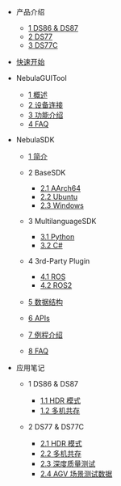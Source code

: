 - 产品介绍

  - [1 DS86 & DS87](zh-cn/ProductIntroduction/DS86%20&%20DS87.md)
  - [2 DS77](zh-cn/ProductIntroduction/DS77.md)
  - [3 DS77C](zh-cn/ProductIntroduction/DS77C.md)

- [快速开始](zh-cn/Quickstart/Quickstart.md)

- NebulaGUITool

  - [1 概述](zh-cn/NebulaGUITool/Overview.md)
  - [2 设备连接](zh-cn/NebulaGUITool/DeviceConnection.md)
  - [3 功能介绍](zh-cn/NebulaGUITool/FunctionIntroduction.md)
  - [4 FAQ](zh-cn/NebulaGUITool/FAQ.md)

- NebulaSDK

  - [1 简介](zh-cn/NebulaSDK/Overview.md)

  - 2 BaseSDK

    - [2.1 AArch64](zh-cn/NebulaSDK/BaseSDK/AArch64.md)
    - [2.2 Ubuntu](zh-cn/NebulaSDK/BaseSDK/Ubuntu.md)
    - [2.3 Windows](zh-cn/NebulaSDK/BaseSDK/Windows.md)

  - 3 MultilanguageSDK

    - [3.1 Python](zh-cn/NebulaSDK/MultilanguageSDK/Python.md)
    - [3.2 C#](zh-cn/NebulaSDK/MultilanguageSDK/CSharp.md)

  - 4 3rd-Party Plugin

    - [4.1 ROS](<zh-cn/NebulaSDK/3rd-Party Plugin/ROS.md>)
    - [4.2 ROS2](<zh-cn/NebulaSDK/3rd-Party Plugin/ROS2.md>)

  - [5 数据结构](zh-cn/NebulaSDK/DataStructure.md)
  - [6 APIs](zh-cn/NebulaSDK/APIs.md)
  - [7 例程介绍](zh-cn/NebulaSDK/SampleCodeIntroduction.md)
  - [8 FAQ](zh-cn/NebulaSDK/FAQ.md)

- 应用笔记

  - 1 DS86 & DS87

    - [1.1 HDR 模式](<zh-cn/ApplicationNote/DS86&87/HDR Mode.md>)
    - [1.2 多机共存](<zh-cn/ApplicationNote/DS86&87/Multi-Cameras Coexist.md>)

  - 2 DS77 & DS77C

    - [2.1 HDR 模式](<zh-cn/ApplicationNote/DS77/HDR Mode.md>)
    - [2.2 多机共存](<zh-cn/ApplicationNote/DS77/Multi-Cameras Coexist.md>)
    - [2.3 深度质量测试](<zh-cn/ApplicationNote/DS77/Depth Quality Test.md>)
    - [2.4 AGV 场景测试数据](<zh-cn/ApplicationNote/DS77/AGV scene Testing Data.md>)
